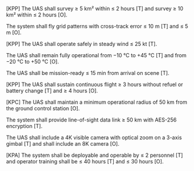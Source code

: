 [KPP] The UAS shall survey ≥ 5 km² within ≤ 2 hours [T] and survey ≥ 10 km² within ≤ 2 hours [O].

The system shall fly grid patterns with cross-track error ≤ 10 m [T] and ≤ 5 m [O].

[KPP] The UAS shall operate safely in steady wind ≤ 25 kt [T].

The UAS shall remain fully operational from −10 °C to +45 °C [T] and from −20 °C to +50 °C [O].

The UAS shall be mission-ready ≤ 15 min from arrival on scene [T].

[KPP] The UAS shall sustain continuous flight ≥ 3 hours without refuel or battery change [T] and ≥ 4 hours [O].

[KPC] The UAS shall maintain a minimum operational radius of 50 km from the ground control station [O].

The system shall provide line-of-sight data link ≥ 50 km with AES-256 encryption [T].

The UAS shall include a 4K visible camera with optical zoom on a 3-axis gimbal [T] and shall include an 8K camera [O].

[KPA] The system shall be deployable and operable by ≤ 2 personnel [T] and operator training shall be ≤ 40 hours [T] and ≤ 30 hours [O].
